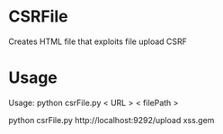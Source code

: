 # CSRFile
Creates HTML file that exploits file upload CSRF
# Usage
Usage: python csrFile.py < URL > < filePath >

python csrFile.py http://localhost:9292/upload xss.gem
